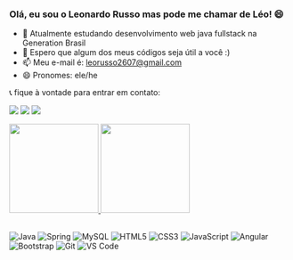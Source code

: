 ### Olá, eu sou o Leonardo Russo mas pode me chamar de Léo! 😄

- 🌱 Atualmente estudando desenvolvimento web java fullstack na Generation Brasil
- 🤝 Espero que algum dos meus códigos seja útil a você :)
- 📫 Meu e-mail é: leorusso2607@gmail.com
- 😄 Pronomes: ele/he

📞 fique à vontade para entrar em contato:

 <div> 
 
  <a href="https://www.linkedin.com/in/leonardogabri/" target="_blank"><img src="https://img.shields.io/badge/-LinkedIn-%230077B5?style=for-the-badge&logo=linkedin&logoColor=white" target="_blank"></a>
  <a href = "mailto:leorusso2607@gmail.com"><img src="https://img.shields.io/badge/Gmail-D14836?style=for-the-badge&logo=gmail&logoColor=white" target="_blank"></a>
  <a href="http://wa.me/5515998248005" target="_blank"><img src="https://img.shields.io/badge/WhatsApp-25D366?style=for-the-badge&logo=whatsapp&logoColor=white" target="_blank"></a>
</div>
<div>
  <a href="https://github.com/leorusso2300/leorusso2300">
  <img height="160em" src="https://github-readme-stats.vercel.app/api/top-langs/?username=leorusso2300&layout=compact&langs_count=7&theme=dark&title_color=4b7457&border_color=4b7457&bg_color=000000"/> 
    <img height="160em" src="https://github-readme-stats.vercel.app/api?username=leorusso2300&show_icons=true&theme=dark&title_color=4b7457&border_color=4b7457&bg_color=000000&include_all_commits=true&count_private=true"/>
 </a>
</div>
<br>

 ![Java](https://img.shields.io/badge/Java-ED8B00?style=for-the-badge&logo=java&logoColor=white)
 ![Spring](https://img.shields.io/badge/Spring-6DB33F?style=for-the-badge&logo=spring&logoColor=white)
 ![MySQL](https://img.shields.io/badge/MySQL-00000F?style=for-the-badge&logo=mysql&logoColor=white)
 ![HTML5](https://img.shields.io/badge/html5%20-%23E34F26.svg?&style=for-the-badge&logo=html5&logoColor=white)
 ![CSS3](https://img.shields.io/badge/css3%20-%231572B6.svg?&style=for-the-badge&logo=css3&logoColor=white)
 ![JavaScript](https://img.shields.io/badge/JavaScript-F7DF1E?style=for-the-badge&logo=javascript&logoColor=black)
 ![Angular](https://img.shields.io/badge/-Angular-DD0031?&style=for-the-badge&logo=angular&logoColor=white)
 ![Bootstrap](https://img.shields.io/badge/-Bootstrap-563D7C?&style=for-the-badge&logo=bootstrap&logoColor=white)
 ![Git](https://img.shields.io/badge/git%20-%23F05033.svg?&style=for-the-badge&logo=git&logoColor=white)
 ![VS Code](https://img.shields.io/badge/-VSCode-007ACC?&style=for-the-badge&logo=visual-studio-code&logoColor=white)
